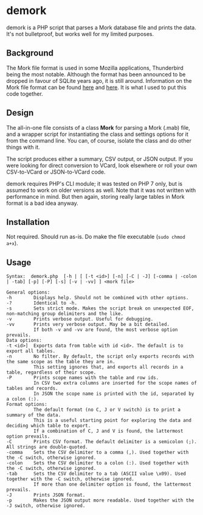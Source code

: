 # demork
demork is a PHP script that parses a Mork database file and prints the data. It's not bulletproof, but works well for my limited purposes.

## Background
The Mork file format is used in some Mozilla applications, Thunderbird being the most notable. Although the format has been announced to be dropped in favour of SQLite years ago, it is still around.
Information on the Mork file format can be found [here](https://developer.mozilla.org/en-US/docs/Mozilla/Tech/Mork) and [here](https://developer.mozilla.org/en-US/docs/Mozilla/Tech/Mork/Structure). It is what I used to put this code together.

## Design
The all-in-one file consists of a class **Mork** for parsing a Mork (.mab) file, and a wrapper script for instantiating the class and settings options for it from the command line. You can, of course, isolate the class and do other things with it.

The script produces either a summary, CSV output, or JSON output. If you were looking for direct conversion to VCard, look elsewhere or roll your own CSV-to-VCard or JSON-to-VCard code.

demork requires PHP's CLI module; it was tested on PHP 7 only, but is assumed to work on older versions as well.
Note that it was not written with performance in mind. But then again, storing really large tables in Mork format is a bad idea anyway.

## Installation
Not required. Should run as-is. Do make the file executable (`sudo chmod a+x`).

## Usage
```
Syntax:  demork.php  [-h | [ [-t <id>] [-n] [-C | -J] [-comma | -colon | -tab] [-p] [-P] [-s] [-v | -vv] ] <mork file>

General options:
-h        Displays help. Should not be combined with other options.
-?        Identical to -h.
-s        Sets strict mode. Makes the script break on unexpected EOF, non-matching group delimiters and the like.
-v        Prints verbose output. Useful for debugging.
-vv       Prints very verbose output. May be a bit detailed.
          If both -v and -vv are found, the most verbose option prevails.
Data options:
-t <id>]  Exports data from table with id <id>. The default is to export all tables.
-n        No filter. By default, the script only exports records with the same scope as the table they are in.
          This setting ignores that, and exports all records in a table, regardless of their scope.
-P        Prints scope names with the table and row ids.
          In CSV two extra columns are inserted for the scope names of tables and records.
          In JSON the scope name is printed with the id, separated by a colon (:).
Format options:
          The default format (no C, J or V switch) is to print a summary of the data.
          This is a useful starting point for exploring the data and deciding which table to export.
          If a combination of C, J and V is found, the lattermost option prevails.
-C        Prints CSV format. The default delimiter is a semicolon (;). All strings are double-quoted.
-comma    Sets the CSV delimiter to a comma (,). Used together with the -C switch, otherwise ignored.
-colon    Sets the CSV delimiter to a colon (:). Used together with the -C switch, otherwise ignored.
-tab      Sets the CSV delimiter to a tab (ASCII value \x09). Used together with the -C switch, otherwise ignored.
          If more than one delimiter option is found, the lattermost prevails.
-J        Prints JSON format.
-p        Makes the JSON output more readable. Used together with the -J switch, otherwise ignored.
```
